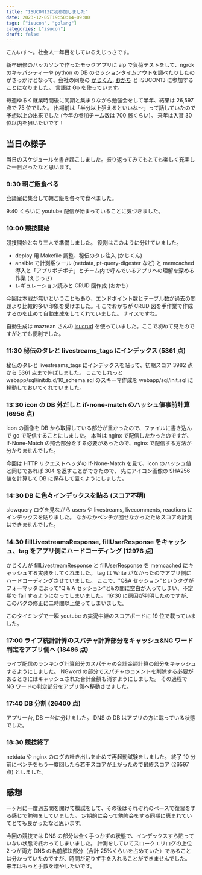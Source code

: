 ```yaml
---
title: "ISUCON13に初参加しました"
date: 2023-12-05T19:50:14+09:00
tags: ["isucon", "golang"]
categories: ["isucon"]
draft: false
---
```


こんいす〜。社会人一年目をしているえじっさです。

新卒研修のハッカソンで作ったモックアプリに alp で負荷テストをして、ngrok のキャパシティーや python の DB のセッションタイムアウトを調べたりしたのがきっかけとなって、会社の同期の
[かじくん](https://github.com/kajikentaro),
[おかち](https://github.com/methylpentane) と ISUCON13 に参加することになりました。
言語は Go を使っています。

毎週ゆるく就業時間後に同期と集まりながら勉強会をして半年、結果は 26,597 点で 75 位でした。
出場前は「半分以上狙えるといいね〜」って話していたので予想以上の出来でした (今年の参加チーム数は 700 弱くらい)。
来年は入賞 30 位以内を狙いたいです！

## 当日の様子

当日のスケジュールを書き起こしました。振り返ってみてもとても楽しく充実した一日だったなと思います。

### 9:30 朝ご飯食べる

会議室に集合して朝ご飯を各々で食べました。

9:40 くらいに youtube 配信が始まっていることに気づきました。

### 10:00 競技開始

競技開始となり三人で準備しました。
役割はこのように分けていました。

- deploy 用 Makefile 調整、秘伝のタレ注入 (かじくん)
- ansible で計測系ツール (netdata, pt-query-digester など) と memcached 導入と「アプリポチポチ」とチーム内で呼んでいるアプリへの理解を深める作業 (えじっさ)
- レギュレーション読みと CRUD 図作成 (おかち)

今回は本戦が無いということもあり、エンドポイント数とテーブル数が過去の問題より比較的多い印象を受けました。そこでおかちが CRUD 図を手作業で作成するのを止めて自動生成をしてくれていました。
ナイスですね。

自動生成は mazrean さんの
[isucrud](https://github.com/mazrean/isucrud)
を使っていました。ここで初めて見たのですがとても便利でした。

### 11:30 秘伝のタレと livestreams_tags にインデックス (5361 点)

秘伝のタレと livestreams_tags にインデックスを貼って、初期スコア 3982 点から 5361 点まで伸ばしました。
ここでしれっと webapp/sql/initdb.d/10_schema.sql のスキーマ作成を webapp/sql/init.sql に移動しておいてくれていました。

### 13:30 icon の DB 外だしと if-none-match のハッシュ値事前計算 (6956 点)

icon の画像を DB から取得している部分が重かったので、ファイルに書き込んで go で配信することにしました。
本当は nginx で配信したかったのですが、If-None-Match の照合部分をする必要があったので、nginx で配信する方法が分かりませんでした。

今回は HTTP リクエストヘッダの If-None-Match を見て、icon のハッシュ値と同じであれば 304 を返すことができたので、
先にアイコン画像の SHA256 値を計算して DB に保存して置くようにしました。

### 14:30 DB に色々インデックスを貼る (スコア不明)

slowquery ログを見ながら users や livestreams, livecomments, reactions にインデックスを貼りました。
なかなかベンチが回せなかったためスコアの計測はできませんでした。

### 14:30 fillLivestreamsResponse, fillUserResponse をキャッシュ、tag をアプリ側にハードコーディング (12976 点)

かじくんが fillLivestreamResponse と fillUserResponse を memcached にキャッシュする実装をしてくれました。
tag は Write がなかったのでアプリ側にハードコーディングさせていました。
ここで、"Q&A セッション"というタグがフォーマッタによって"Q & A セッション"と&の間に空白が入ってしまい、不定期で fail するようになってしまいました。
16:30 に原因が判明したのですが、このバグの修正に二時間以上使ってしまいました。

このタイミングで一瞬 youtube の実況中継のスコアボードに 19 位で載っていました。

### 17:00 ライブ統計計算のスパチャ計算部分をキャッシュ&NG ワード判定をアプリ側へ (18486 点)

ライブ配信のランキング計算部分のスパチャの合計金額計算の部分をキャッシュするようにしました。
NGword の部分でスパチャのコメントを削除する必要があるときにはキャッシュされた合計金額も消すようにしました。
その過程で NG ワードの判定部分をアプリ側へ移動させました。

### 17:40 DB 分割 (26400 点)

アプリ一台, DB 一台に分けました。
DNS の DB はアプリの方に載っている状態でした。

### 18:30 競技終了

netdata や nginx のログの吐き出しを止めて再起動試験をしました。
終了 10 分前にベンチをもう一度回したら若干スコアが上がったので最終スコア (26597 点) としました。

## 感想

一ヶ月に一度過去問を開けて模試をして、その後はそれぞれのペースで復習をする感じで勉強をしていました。
定期的に会って勉強会をする同期に恵まれていてとても良かったなと思います。

今回の競技では DNS の部分は全く手つかずの状態で、インデックスすら貼っていない状態で終わってしまいました。
計測をしていてスロークエリログの上位 2 つが両方 DNS の名前解決部分（合計 25%くらいを占めていた）であることは分かっていたのですが、時間が足りず手を入れることができませんでした。
来年はもっと手数を増やしたいです。
